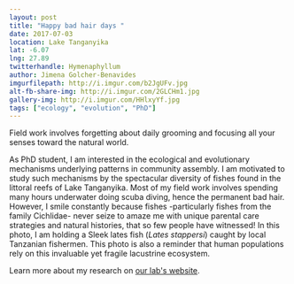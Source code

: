 ```yaml
---
layout: post
title: "Happy bad hair days "
date: 2017-07-03
location: Lake Tanganyika
lat: -6.07
lng: 27.89
twitterhandle: Hymenaphyllum
author: Jimena Golcher-Benavides
imgurfilepath: http://i.imgur.com/b2JgUFv.jpg
alt-fb-share-img: http://i.imgur.com/2GLCHm1.jpg
gallery-img: http://i.imgur.com/HHlxyYf.jpg
tags: ["ecology", "evolution", "PhD"]
---
```

	
	
Field work involves forgetting about daily grooming and focusing all your senses toward the natural world. 

As PhD student, I am interested in the ecological and evolutionary mechanisms underlying patterns in community assembly.  I am motivated to study such mechanisms by the spectacular diversity of fishes found in the littoral reefs of Lake Tanganyika. Most of my field work involves spending many hours underwater doing scuba diving, hence the permanent bad hair. However, I smile constantly because fishes -particularly fishes from the family Cichlidae- never seize to amaze me with unique parental care strategies and natural histories, that so few people have witnessed! In this photo, I am holding a Sleek lates fish (*Lates stappersi*) caught by local Tanzanian fishermen. This photo is also a reminder that human populations rely on this invaluable yet fragile lacustrine ecosystem.

Learn more about my research on [our lab's website](https://cewagnerlab.com/).